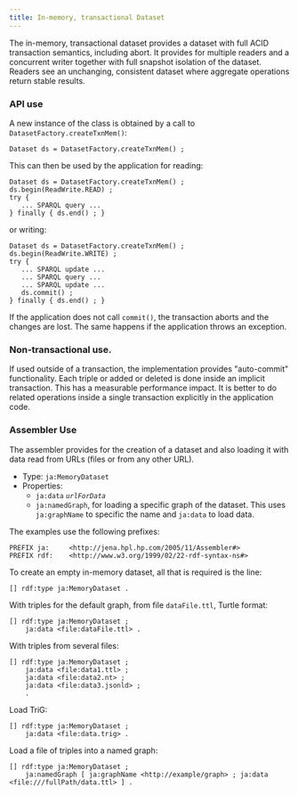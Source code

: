```yaml
---
title: In-memory, transactional Dataset
---
```


The in-memory, transactional dataset provides a dataset with full ACID
transaction semantics, including abort. It provides for multiple
readers and a concurrent writer together with full snapshot isolation of
the dataset.  Readers see an unchanging, consistent dataset where aggregate
operations return stable results.

### API use

A new instance of the class is obtained by a call to `DatasetFactory.createTxnMem()`:

    Dataset ds = DatasetFactory.createTxnMem() ;

This can then be used by the application for reading:

    Dataset ds = DatasetFactory.createTxnMem() ;
    ds.begin(ReadWrite.READ) ;
    try {
       ... SPARQL query ...
    } finally { ds.end() ; }

or writing:

    Dataset ds = DatasetFactory.createTxnMem() ;
    ds.begin(ReadWrite.WRITE) ;
    try {
       ... SPARQL update ...
       ... SPARQL query ...
       ... SPARQL update ...
       ds.commit() ;
    } finally { ds.end() ; }

If the application does not call `commit()`, the transaction aborts and the
changes are lost. The same happens if the application throws an exception.

### Non-transactional use.

If used outside of a transaction, the implementation provides "auto-commit"
functionality. Each triple or added or deleted is done inside an implicit
transaction. This has a measurable performance impact. It is better to do
related operations inside a single transaction explicitly in the
application code.

### Assembler Use

The assembler provides for the creation of a dataset and also loading it
with data read from URLs (files or from any other URL).

-    Type: `ja:MemoryDataset`
-    Properties:
     - `ja:data` <i>`urlForData`</i>
     - `ja:namedGraph`, for loading a specific graph of the dataset.
        This uses `ja:graphName` to specific the name and `ja:data` to load data.

The examples use the following prefixes:

    PREFIX ja:     <http://jena.hpl.hp.com/2005/11/Assembler#>
    PREFIX rdf:    <http://www.w3.org/1999/02/22-rdf-syntax-ns#>

To create an empty in-memory dataset, all that is required is the line:

    [] rdf:type ja:MemoryDataset .

With triples for the default graph, from file `dataFile.ttl`, Turtle format:

    [] rdf:type ja:MemoryDataset ;
        ja:data <file:dataFile.ttl> .

With triples from several files:

    [] rdf:type ja:MemoryDataset ;
        ja:data <file:data1.ttl> ;
        ja:data <file:data2.nt> ;
        ja:data <file:data3.jsonld> ;
        .

Load TriG:

    [] rdf:type ja:MemoryDataset ;
        ja:data <file:data.trig> .

Load a file of triples into a named graph:

    [] rdf:type ja:MemoryDataset ;
        ja:namedGraph [ ja:graphName <http://example/graph> ; ja:data <file:///fullPath/data.ttl> ] .
